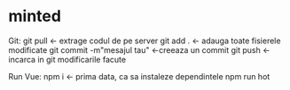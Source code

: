 # minted

Git:
git pull <- extrage codul de pe server
git add . <- adauga toate fisierele modificate
git commit -m"mesajul tau" <-creeaza un commit
git push <- incarca in git modificarile facute

Run Vue:
npm i <- prima data, ca sa instaleze dependintele
npm run hot
